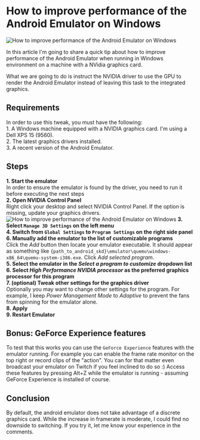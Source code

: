 # How to improve performance of the Android Emulator on Windows

![How to improve performance of the Android Emulator on Windows](https://cdn.hashnode.com/res/hashnode/image/upload/v1672091371315/Z2j7SFEh4y.jpeg)

In this article I'm going to share a quick tip about how to improve performance of the Android Emulator when running in Windows environment on a machine with a NVidia graphics card.

What we are going to do is instruct the NVIDIA driver to use the GPU to render the Android Emulator instead of leaving this task to the integrated graphics.

Requirements
------------

In order to use this tweak, you must have the following:  
1\. A Windows machine equipped with a NVIDIA graphics card. I'm using a Dell XPS 15 (9560).  
2\. The latest graphics drivers installed.  
3\. A recent version of the Android Emulator.

Steps
-----

**1\. Start the emulator**  
In order to ensure the emulator is found by the driver, you need to run it before executing the next steps  
**2\. Open NVIDIA Control Panel**  
Right click your desktop and select NVIDIA Control Panel. If the option is missing, update your graphics drivers.  
![How to improve performance of the Android Emulator on Windows](https://cdn.hashnode.com/res/hashnode/image/upload/v1672091373244/GaooGl1Ko.png) **3\. Select `Manage 3D Settings` on the left menu**  
**4\. Switch from `Global Settings` to `Program Settings` on the right side panel**  
**6\. Manually add the emulator to the list of customizable programs**  
Click the _Add_ button then locate your emulator executable. It should appear as something like `{path_to_android_skd}\emulator\quemu\windows-x86_64\quemu-system-i386.exe`. Click _Add selected program_.  
**5\. Select the emulator in the _Select a program to customize_ dropdown list**  
**6\. Select _High Performance NVIDIA processor_ as the preferred graphics processor for this program**  
**7\. (optional) Tweak other settings for the graphics driver**  
Optionally you may want to change other settings for the program. For example, I keep _Power Management Mode_ to _Adaptive_ to prevent the fans from spinning for the emulator alone.  
**8\. Apply**  
**9\. Restart Emulator**

Bonus: GeForce Experience features
----------------------------------

To test that this works you can use the `GeForce Experience` features with the emulator running. For example you can enable the frame rate monitor on the top right or record clips of the "action". You can for that matter even broadcast your emulator on Twitch if you feel inclined to do so :) Access these features by pressing Alt+Z while the emulator is running - assuming GeForce Experience is installed of course.

Conclusion
----------

By default, the android emulator does not take advantage of a discrete graphics card. While the increase in framerate is moderate, I could find no downside to switching. If you try it, let me know your experience in the comments.